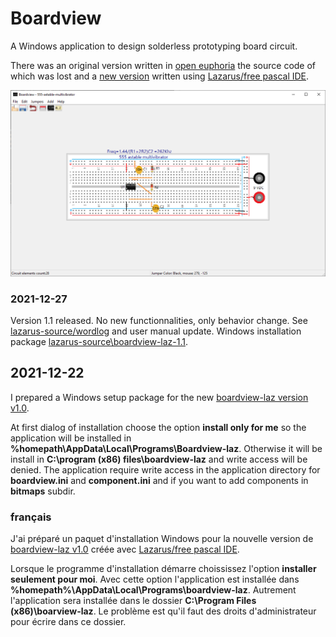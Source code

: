 # Boardview

A Windows application to design solderless prototyping board circuit.

There was an original version written in [open euphoria](https://openEuphoria.org) the source code of which was lost and 
a [new version](lazarus-source)  written using [Lazarus/free pascal IDE](https://www.lazarus-ide.org/).

![Boardview main window](lazarus-source/DOCS/resources/Boardview-main-window.png)

### 2021-12-27

Version 1.1 released.  No new functionnalities, only behavior change. See [lazarus-source/wordlog](lazarus-source/wordlog.md) and user manual update.
Windows installation package [lazarus-source\boardview-laz-1.1](lazarus-source\boardview-laz-1.1.exe).

## 2021-12-22

I prepared a Windows setup package for the new [boardview-laz version v1.0](lazarus-source/boardview-setup.exe). 

At first dialog of installation choose the option **install only for me** so the application will be installed in 
**%homepath\AppData\Local\Programs\Boardview-laz**.  Otherwise it will be install in **C:\program (x86) files\boardview-laz**  and write access will be denied. The application require write access 
in the application directory for **boardview.ini** and **component.ini** and if you want to add components in **bitmaps** subdir.
  
### français

J'ai préparé un paquet d'installation Windows pour la nouvelle version de [boardview-laz v1.0](lazarus-source/boardview-setup.exe) créée avec [Lazarus/free pascal IDE](https://www.lazarus-ide.org/).

Lorsque le programme d'installation démarre choississez l'option **installer seulement pour moi**. Avec cette option l'application est installée dans
  **%homepath%\AppData\Local\Programs\boardview-laz**.  Autrement l'application sera installée dans le dossier 
  **C:\Program Files (x86)\boarview-laz**. Le problème est qu'il faut des droits d'administrateur pour écrire dans ce dossier.
